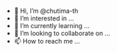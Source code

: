 - 👋 Hi, I’m @chutima-th
- 👀 I’m interested in ...
- 🌱 I’m currently learning ...
- 💞️ I’m looking to collaborate on ...
- 📫 How to reach me ...

<!---
✨ special ✨
--->
